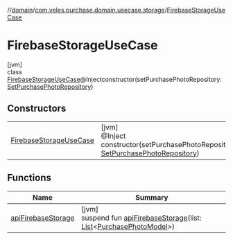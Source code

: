 //[domain](../../../index.md)/[com.veles.purchase.domain.usecase.storage](../index.md)/[FirebaseStorageUseCase](index.md)

# FirebaseStorageUseCase

[jvm]\
class [FirebaseStorageUseCase](index.md)@Injectconstructor(setPurchasePhotoRepository: [SetPurchasePhotoRepository](../../com.veles.purchase.domain.repository.storage/-set-purchase-photo-repository/index.md))

## Constructors

| | |
|---|---|
| [FirebaseStorageUseCase](-firebase-storage-use-case.md) | [jvm]<br>@Inject<br>constructor(setPurchasePhotoRepository: [SetPurchasePhotoRepository](../../com.veles.purchase.domain.repository.storage/-set-purchase-photo-repository/index.md)) |

## Functions

| Name | Summary |
|---|---|
| [apiFirebaseStorage](api-firebase-storage.md) | [jvm]<br>suspend fun [apiFirebaseStorage](api-firebase-storage.md)(list: [List](https://kotlinlang.org/api/latest/jvm/stdlib/kotlin.collections/-list/index.html)&lt;[PurchasePhotoModel](../../com.veles.purchase.domain.model.purchase/-purchase-photo-model/index.md)&gt;) |
